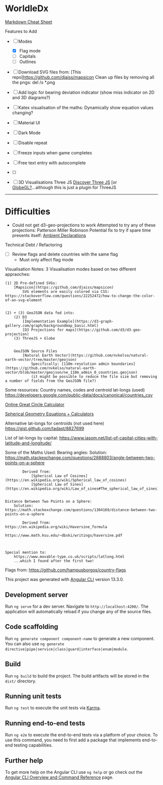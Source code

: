 # WorldleDx

[Markdown Cheat Sheet](https://github.com/adam-p/markdown-here/wiki/Markdown-Cheatsheet)

Features to Add
-  [ ]  Modes
    - [x] Flag mode
    -  [ ]  Capitals
    -  [ ]  Outlines
-  [ ]  Download SVG files from: [This repo]https://github.com/djaiss/mapsicon
        Clean up files by removing all the pngs: del /s *.png

-  [ ]  Add logic for bearing deviation indicator
        (show miss indicator on 2D and 3D diagrams?)

-  [ ]  Katex visualisation of the maths:
        Dynamically show equation values changing?

-  [ ]  Material UI
-  [ ]  Dark Mode
-  [ ]  Disable repeat 
-  [ ]  Freeze inputs when game completes
-  [ ]  Free text entry with autocomplete
-  [ ]  

-  [ ]  3D Visualisations
        Three JS
            [Discover Three JS](https://discoverthreejs.com/book/)
        [or [GlobeGL?](https://www.npmjs.com/package/globe.gl)...although this is just a plugin for ThreeJS


____

# Difficulties
-   Could not get d3-geo-projections to work
        Attempted to try any of these projections: 
            Patterson
            Miller
            Robinson
        Potential fix to try if spare time presents itself:
            [Ambient Declarations](https://github.com/d3/d3-geo-projection/issues/217)


Technical Debt / Refactoring
-  [ ]  Review flags and delete countries with the same flag 
    - Must only affect flag mode


Visualisation Notes:
    3 Visualisation modes based on two different appraoches:

    (1) 2D Pre-defined SVGs:
        [Mapsicon](https://github.com/djaiss/mapsicon)
            SVG elements are easily colored via CSS: https://stackoverflow.com/questions/22252472/how-to-change-the-color-of-an-svg-element


    (2) + (3) GeoJSON data fed into:
        (2) D3
            [Implementation Example](https://d3-graph-gallery.com/graph/backgroundmap_basic.html)
            [D3 Projections for maps](https://github.com/d3/d3-geo-projection)
        (3) ThreeJS + Globe
    

        GeoJSON Source Files
            [Natural Earth Vector](https://github.com/nvkelso/natural-earth-vector/tree/master/geojson)
                Specifically: [110m-resolution admin boundaries](https://github.com/nvkelso/natural-earth-vector/blob/master/geojson/ne_110m_admin_0_countries.geojson)
                (it might be possible to reduce the file size but removing a number of fields from the GeoJSON file?)





Some resources:
Country names, codes and centroid lat-longs (used)
    https://developers.google.com/public-data/docs/canonical/countries_csv


[Online Great Circle Calculator](http://www.gcmap.com/)

[Spherical Geometry Equations + Calculators](https://www.movable-type.co.uk/scripts/latlong.html)


Alternative lat-longs for centroids (not used here)
https://gist.github.com/tadast/8827699


List of lat-longs by capital:
https://www.jasom.net/list-of-capital-cities-with-latitude-and-longitude/



Some of the Maths Used:
    Bearing angles:
        Solution:   https://math.stackexchange.com/questions/2688803/angle-between-two-points-on-a-sphere

            Derived from:
                [Spherical Law of Cosines](https://en.wikipedia.org/wiki/Spherical_law_of_cosines)
                [Spherical Law of Sines](https://en.wikipedia.org/wiki/Law_of_sines#The_spherical_law_of_sines)
            

    Distance Between Two Points on a Sphere:
        Solution:   https://math.stackexchange.com/questions/1304169/distance-between-two-points-on-a-sphere
        
            Derived from:   https://en.wikipedia.org/wiki/Haversine_formula
                            https://www.math.ksu.edu/~dbski/writings/haversine.pdf
        

    
    Special mention to:
        https://www.movable-type.co.uk/scripts/latlong.html
        ...which I found after the first two!


Flags from:
    https://github.com/hampusborgos/country-flags






This project was generated with [Angular CLI](https://github.com/angular/angular-cli) version 13.3.0.

## Development server

Run `ng serve` for a dev server. Navigate to `http://localhost:4200/`. The application will automatically reload if you change any of the source files.

## Code scaffolding

Run `ng generate component component-name` to generate a new component. You can also use `ng generate directive|pipe|service|class|guard|interface|enum|module`.

## Build

Run `ng build` to build the project. The build artifacts will be stored in the `dist/` directory.

## Running unit tests

Run `ng test` to execute the unit tests via [Karma](https://karma-runner.github.io).

## Running end-to-end tests

Run `ng e2e` to execute the end-to-end tests via a platform of your choice. To use this command, you need to first add a package that implements end-to-end testing capabilities.

## Further help

To get more help on the Angular CLI use `ng help` or go check out the [Angular CLI Overview and Command Reference](https://angular.io/cli) page.
